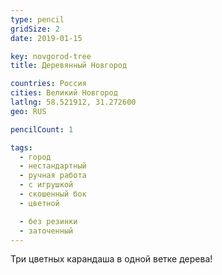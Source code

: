 ```yaml
---
type: pencil
gridSize: 2
date: 2019-01-15

key: novgorod-tree
title: Деревянный Новгород

countries: Россия
cities: Великий Новгород
latlng: 58.521912, 31.272600
geo: RUS

pencilCount: 1

tags:
  - город
  - нестандартный
  - ручная работа
  - с игрушкой
  - скошенный бок
  - цветной

  - без резинки
  - заточенный
---
```


Три цветных карандаша в одной ветке дерева!
